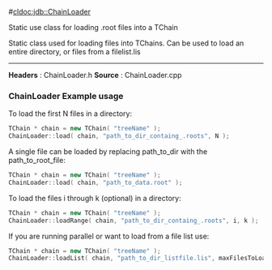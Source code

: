 #<cldoc:jdb::ChainLoader>

Static use class for loading .root files into a TChain

Static class used for loading files into TChains.
Can be used to load an entire directory, or files from a filelist.lis

---

**Headers** : ChainLoader.h 
**Source** : ChainLoader.cpp


### ChainLoader Example usage

To load the first N files in a directory:
``` cpp
TChain * chain = new TChain( "treeName" );
ChainLoader::load( chain, "path_to_dir_containg_.roots", N );
```

A single file can be loaded by replacing path_to_dir with the path_to_root_file:
``` cpp
TChain * chain = new TChain( "treeName" );
ChainLoader::load( chain, "path_to_data.root" );
```

To load the files i through k (optional) in a directory:
``` cpp
TChain * chain = new TChain( "treeName" );
ChainLoader::loadRange( chain, "path_to_dir_containg_.roots", i, k );
```

If you are running parallel or want to load from a file list use:

``` cpp
TChain * chain = new TChain( "treeName" );
ChainLoader::loadList( chain, "path_to_dir_listfile.lis", maxFilesToLoad );
```